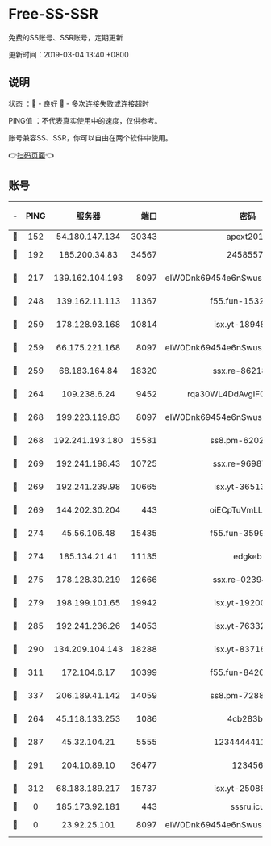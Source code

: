 # Free-SS-SSR

免费的SS账号、SSR账号，定期更新

更新时间：2019-03-04 13:40 +0800

## 说明

状态     ：🙂 - 良好 🙁 - 多次连接失败或连接超时

PING值   ：不代表真实使用中的速度，仅供参考。

账号兼容SS、SSR，你可以自由在两个软件中使用。

👉[扫码页面](https://liesauer.github.io/free-ss-ssr.github.io/)👈

## 账号

|-|PING|服务器|端口|密码|加密方式|区域|
|:----:|:----:|:-----:|-----:|:----:|:----:|:----:|
|🙂|152|54.180.147.134|30343|apext2019|chacha20|KR|
|🙂|192|185.200.34.83|34567|24585575|aes-256-cfb|US|
|🙂|217|139.162.104.193|8097|eIW0Dnk69454e6nSwuspv9DmS201tQ0D|aes-256-cfb|JP|
|🙂|248|139.162.11.113|11367|f55.fun-15323985|aes-256-cfb|SG|
|🙂|259|178.128.93.168|10814|isx.yt-18948442|aes-256-cfb|SG|
|🙂|259|66.175.221.168|8097|eIW0Dnk69454e6nSwuspv9DmS201tQ0D|aes-256-cfb|US|
|🙂|259|68.183.164.84|18320|ssx.re-86218823|aes-256-cfb|US|
|🙂|264|109.238.6.24|9452|rqa30WL4DdAvgIFG6Fs3znzTa|aes-256-cfb|FR|
|🙂|268|199.223.119.83|8097|eIW0Dnk69454e6nSwuspv9DmS201tQ0D|aes-256-cfb|US|
|🙂|268|192.241.193.180|15581|ss8.pm-62020197|aes-256-cfb|US|
|🙂|269|192.241.198.43|10725|ssx.re-96987709|aes-256-cfb|US|
|🙂|269|192.241.239.98|10665|isx.yt-36513640|aes-256-cfb|US|
|🙂|269|144.202.30.204|443|oiECpTuVmLLxk4Ts|aes-256-cfb|US|
|🙂|274|45.56.106.48|15435|f55.fun-35993296|aes-256-cfb|US|
|🙂|274|185.134.21.41|11135|edgkeb|aes-256-cfb|GB|
|🙂|275|178.128.30.219|12666|ssx.re-02394063|aes-256-cfb|SG|
|🙂|279|198.199.101.65|19942|isx.yt-19200685|aes-256-cfb|US|
|🙂|285|192.241.236.26|14053|isx.yt-76332311|aes-256-cfb|US|
|🙂|290|134.209.104.143|18288|isx.yt-83716463|aes-256-cfb|SG|
|🙂|311|172.104.6.17|10399|f55.fun-84200112|aes-256-cfb|US|
|🙂|337|206.189.41.142|14059|ss8.pm-72883299|aes-256-cfb|SG|
|🙂|264|45.118.133.253|1086|4cb283b8|aes-256-cfb|SG|
|🙂|287|45.32.104.21|5555|1234444411111|aes-256-cfb|SG|
|🙂|291|204.10.89.10|36477|123456|aes-256-cfb|US|
|🙂|312|68.183.189.217|15737|isx.yt-25088836|aes-256-cfb|SG|
|🙁|0|185.173.92.181|443|sssru.icu|rc4-md5|RU|
|🙁|0|23.92.25.101|8097|eIW0Dnk69454e6nSwuspv9DmS201tQ0D|aes-256-cfb|US|
